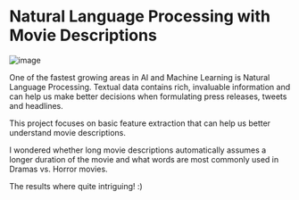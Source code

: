 # Natural Language Processing with Movie Descriptions

![image](https://user-images.githubusercontent.com/49343277/123351558-2f9edc80-d512-11eb-95b3-64deecaade77.png)


One of the fastest growing areas in AI and Machine Learning is Natural Language Processing. Textual data contains rich, invaluable information 
and can help us make better decisions when formulating press releases, tweets and headlines. 

This project focuses on basic feature extraction that can help us better understand movie descriptions.

I wondered whether long movie descriptions automatically assumes a longer duration of the movie and what words are most commonly used in Dramas vs. Horror movies. 

The results where quite intriguing! :)
